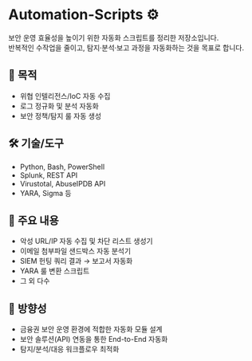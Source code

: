 # Automation-Scripts ⚙️
보안 운영 효율성을 높이기 위한 자동화 스크립트를 정리한 저장소입니다.  
반복적인 수작업을 줄이고, 탐지·분석·보고 과정을 자동화하는 것을 목표로 합니다.  

## 📌 목적
- 위협 인텔리전스/IoC 자동 수집
- 로그 정규화 및 분석 자동화
- 보안 정책/탐지 룰 자동 생성

## 🛠️ 기술/도구
- Python, Bash, PowerShell
- Splunk, REST API
- Virustotal, AbuseIPDB API
- YARA, Sigma 등

## 📂 주요 내용
- 악성 URL/IP 자동 수집 및 차단 리스트 생성기
- 이메일 첨부파일 샌드박스 자동 분석기
- SIEM 헌팅 쿼리 결과 → 보고서 자동화
- YARA 룰 변환 스크립트
- 그 외 다수

## 📖 방향성
- 금융권 보안 운영 환경에 적합한 자동화 모듈 설계
- 보안 솔루션(API) 연동을 통한 End-to-End 자동화
- 탐지/분석/대응 워크플로우 최적화
